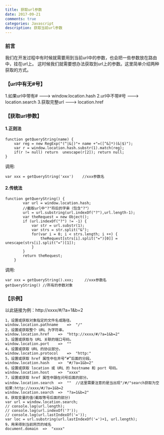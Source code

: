 ```yaml
---
title: 获取url参数
date: 2017-09-21
comments: true
categories: Javascript
description: 获取当前url参数
---
```


### 前言

我们在开发过程中有时候就需要用到当前url中的参数，也会把一些参数放在路由中，挂在url上。
这时候我们就需要想办法获取到url上的参数。这里简单介绍两种获取的方式。

<!-- more -->
### 【url中有无#号】
1.如果url中带有#    ---> window.location.hash
2.url中不带#号     ---> location.search
3.获取完整url     ---> location.href

### 【获取url参数】

#### 1.正则法

```
function getQueryString(name) {
    var reg = new RegExp("(^|&|)"+ name +"=([^&]*)(&|$)");
    var r = window.location.hash.substr(1).match(reg);
    if(r != null) return  unescape(r[2]); return null;
}
```

调用:

```
var xxx = getQueryString('xxx')    //xxx参数名
```

#### 2.传统法

```
function getQueryString() {
        var url = window.location.hash;
        //截取url中"?"符后的字串（包含"?"）
        url = url.substring(url.indexOf("?"),url.length-1);
        var theRequest = new Object();
        if (url.indexOf("?") != -1) {
            var str = url.substr(1);
            var strs = str.split("&");
            for(var i = 0; i < strs.length; i ++) {
                theRequest[strs[i].split("=")[0]] = unescape(strs[i].split("=")[1]);
            }
        }
        return theRequest;
    }
```

调用:

```
var xxx = getQueryString().xxx;     //xxx参数名
getQueryString() //所有的参数对象
```

### 【示例】

以此链接为例：http://xxxx/#/?a=1&b=2

```
1，设置或获取对象指定的文件名或路径。
window.location.pathname    =>  "/"
2，设置或获取整个 URL 为字符串。
window.location.href    =>  "http://xxxx/#/?a=1&b=2"
3，设置或获取与 URL 关联的端口号码。
window.location.port    =>  ""
4，设置或获取 URL 的协议部分。
window.location.protocol    =>  "http:"
5，设置或获取 href 属性中在井号“#”后面的分段。
window.location.hash    =>  "#/?a=1&b=2"
6，设置或获取 location 或 URL 的 hostname 和 port 号码。
window.location.host    =>  "xxxx"
7，设置或获取 href 属性中跟在问号后面的部分。
window.location.search  =>  ""  //这里需要注意的是当出现"/#/"search获取为空
如果:http://xxxx/#/?a=1&b=2
window.location.search  =>  "?a=1&b=2"
8，获取变量的值(截取等号后面的部分)
var url = window.location.search;
// console.log(url.length);
// console.log(url.indexOf('?'));
// console.log(url.lastIndexOf('='));
var loc = url.substring(url.lastIndexOf('=')+1, url.length);
9，用来得到当前网页的域名
document.domain  =>  "xxxx"
```